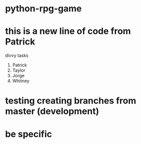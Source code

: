 # python-rpg-game

# this is a new line of code from Patrick

divvy tasks

1. Patrick
2. Taylor
3. Jorge
4. Whitney

# testing creating branches from master (development)

# be specific
